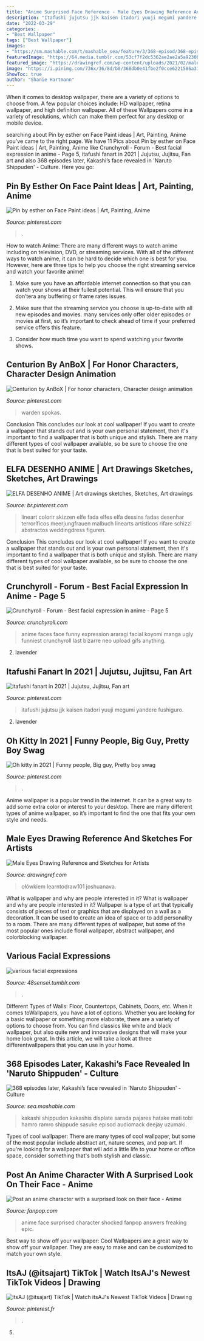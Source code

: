 ```yaml
---
title: "Anime Surprised Face Reference - Male Eyes Drawing Reference And Sketches For Artists"
description: "Itafushi jujutsu jjk kaisen itadori yuuji megumi yandere fushiguro"
date: "2022-03-29"
categories:
- "Best Wallpaper"
tags: ["Best Wallpaper"]
images:
- "https://sm.mashable.com/t/mashable_sea/feature/3/368-episod/368-episodes-later-kakashis-face-revealed-in-naruto-shippude_zuaf.1200.jpg"
featuredImage: "https://64.media.tumblr.com/53cf7f2dc5362ae2ae2a5a9230bf9bd1/tumblr_p3u86vpGKU1s0lovdo2_1280.png"
featured_image: "https://drawingref.com/wp-content/uploads/2021/02/male_eyes_drawing9-832x1024.jpg"
image: "https://i.pinimg.com/736x/36/8d/b0/368db0e41fbe2f0cce6221586a318ad8.jpg"
ShowToc: true
author: "Shanie Hartmann"
---
```



When it comes to desktop wallpaper, there are a variety of options to choose from. A few popular choices include: HD wallpaper, retina wallpaper, and high definition wallpaper. All of these Wallpapers come in a variety of resolutions, which can make them perfect for any desktop or mobile device. 

	

		
searching about Pin by esther on Face Paint ideas | Art, Painting, Anime you've came to the right page. We have 11 Pics about Pin by esther on Face Paint ideas | Art, Painting, Anime like Crunchyroll - Forum - Best facial expression in anime - Page 5, itafushi fanart in 2021 | Jujutsu, Jujitsu, Fan art and also 368 episodes later, Kakashi’s face revealed in &#039;Naruto Shippuden&#039; - Culture. Here you go:
		
    
## Pin By Esther On Face Paint Ideas | Art, Painting, Anime

<img loading=lazy src="https://i.pinimg.com/736x/c0/b6/9a/c0b69a8e7f598f2a49f735c6ad1e84a9.jpg" onerror="this.onerror=null;this.src='https://tse4.mm.bing.net/th?id=OIP.XyKl3cB3jGIwnzlVB7l0_QHaJ3&amp;pid=15.1';" alt="Pin by esther on Face Paint ideas | Art, Painting, Anime">

_Source: pinterest.com_

>. 

	

How to watch Anime: There are many different ways to watch anime including on television, DVD, or streaming services.
With all of the different ways to watch anime, it can be hard to decide which one is best for you. However, here are three tips to help you choose the right streaming service and watch your favorite anime!
1. Make sure you have an affordable internet connection so that you can watch your shows at their fullest potential. This will ensure that you don’tera any buffering or frame rates issues.

2. Make sure that the streaming service you choose is up-to-date with all new episodes and movies. many services only offer older episodes or movies at first, so it’s important to check ahead of time if your preferred service offers this feature.

3. Consider how much time you want to spend watching your favorite shows.

    
## Centurion By AnBoX | For Honor Characters, Character Design Animation

<img loading=lazy src="https://i.pinimg.com/736x/36/8d/b0/368db0e41fbe2f0cce6221586a318ad8.jpg" onerror="this.onerror=null;this.src='https://tse3.mm.bing.net/th?id=OIP.rgMZ8vznbwmvrpmMMasgUgHaPf&amp;pid=15.1';" alt="Centurion by AnBoX | For honor characters, Character design animation">

_Source: pinterest.com_

>warden spokas. 

	

Conclusion
This concludes our look at cool wallpaper! If you want to create a wallpaper that stands out and is your own personal statement, then it's important to find a wallpaper that is both unique and stylish. There are many different types of cool wallpaper available, so be sure to choose the one that is best suited for your taste.

    
## ELFA DESENHO ANIME | Art Drawings Sketches, Sketches, Art Drawings

<img loading=lazy src="https://i.pinimg.com/736x/e4/22/85/e422853cd4c4cb16d3bcdb89a2d73979.jpg" onerror="this.onerror=null;this.src='https://tse2.mm.bing.net/th?id=OIP.ZnEwQ-3h6tQQtHEYFT2hKgHaML&amp;pid=15.1';" alt="ELFA DESENHO ANIME | Art drawings sketches, Sketches, Art drawings">

_Source: br.pinterest.com_

>lineart colorir skizzen elfe fada elfes elfa dessins fadas desenhar terroríficos meerjungfrauen malbuch linearts artísticos rifare schizzi abstractos weddingdress figuren. 

	

Conclusion
This concludes our look at cool wallpaper! If you want to create a wallpaper that stands out and is your own personal statement, then it's important to find a wallpaper that is both unique and stylish. There are many different types of cool wallpaper available, so be sure to choose the one that is best suited for your taste.

    
## Crunchyroll - Forum - Best Facial Expression In Anime - Page 5

<img loading=lazy src="https://img1.ak.crunchyroll.com/i/spire3/a77a41bb4519c304276eb2d02a2dcbd61371362596_full.png" onerror="this.onerror=null;this.src='https://tse1.mm.bing.net/th?id=OIP.ywD6tT3cRpGFq3zoTtZMIAHaFj&amp;pid=15.1';" alt="Crunchyroll - Forum - Best facial expression in anime - Page 5">

_Source: crunchyroll.com_

>anime faces face funny expression araragi facial koyomi manga ugly funniest crunchyroll last bizarre neo upload gifs anything. 

	

2. lavender 

    
## Itafushi Fanart In 2021 | Jujutsu, Jujitsu, Fan Art

<img loading=lazy src="https://i.pinimg.com/736x/1b/34/3e/1b343e9f438ae699f7c165e3ae795cc5.jpg" onerror="this.onerror=null;this.src='https://tse1.mm.bing.net/th?id=OIP.SA3YfDKztgTSkhEu1wcOjgHaJ4&amp;pid=15.1';" alt="itafushi fanart in 2021 | Jujutsu, Jujitsu, Fan art">

_Source: pinterest.com_

>itafushi jujutsu jjk kaisen itadori yuuji megumi yandere fushiguro. 

	

2. lavender 

    
## Oh Kitty In 2021 | Funny People, Big Guy, Pretty Boy Swag

<img loading=lazy src="https://i.pinimg.com/736x/00/a8/78/00a878c07787ec4fc446078379d2d34c.jpg" onerror="this.onerror=null;this.src='https://tse2.mm.bing.net/th?id=OIP.7z0oJgCiwqadNEEvdT_lTAHaFe&amp;pid=15.1';" alt="Oh kitty in 2021 | Funny people, Big guy, Pretty boy swag">

_Source: pinterest.com_

>. 

	

Anime wallpaper is a popular trend in the internet. It can be a great way to add some extra color or interest to your desktop. There are many different types of anime wallpaper, so it’s important to find the one that fits your own style and needs.

    
## Male Eyes Drawing Reference And Sketches For Artists

<img loading=lazy src="https://drawingref.com/wp-content/uploads/2021/02/male_eyes_drawing9-832x1024.jpg" onerror="this.onerror=null;this.src='https://tse4.mm.bing.net/th?id=OIP.DfoHwc2bcrvhBO2XdW4BtAHaJH&amp;pid=15.1';" alt="Male Eyes Drawing Reference and Sketches for Artists">

_Source: drawingref.com_

>ołówkiem learntodraw101 joshuanava. 

	

What is wallpaper and why are people interested in it?
What is wallpaper and why are people interested in it?
Wallpaper is a type of art that typically consists of pieces of text or graphics that are displayed on a wall as a decoration. It can be used to create an idea of space or to add personality to a room. There are many different types of wallpaper, but some of the most popular ones include floral wallpaper, abstract wallpaper, and colorblocking wallpaper.

    
## Various Facial Expressions

<img loading=lazy src="https://64.media.tumblr.com/53cf7f2dc5362ae2ae2a5a9230bf9bd1/tumblr_p3u86vpGKU1s0lovdo2_1280.png" onerror="this.onerror=null;this.src='https://tse2.mm.bing.net/th?id=OIP.NXwmu-t_OoXE-vnJLFBLcQHaF7&amp;pid=15.1';" alt="various facial expressions">

_Source: 48sensei.tumblr.com_

>. 

	

Different Types of Walls: Floor, Countertops, Cabinets, Doors, etc.
When it comes toWallpapers, you have a lot of options. Whether you are looking for a basic wallpaper or something more elaborate, there are a variety of options to choose from. You can find classics like white and black wallpaper, but also quite new and innovative designs that will make your home look great. In this article, we will take a look at three differentwallpapers that you can use in your home.

    
## 368 Episodes Later, Kakashi’s Face Revealed In &#039;Naruto Shippuden&#039; - Culture

<img loading=lazy src="https://sm.mashable.com/t/mashable_sea/feature/3/368-episod/368-episodes-later-kakashis-face-revealed-in-naruto-shippude_zuaf.1200.jpg" onerror="this.onerror=null;this.src='https://tse3.mm.bing.net/th?id=OIP.aubhj4CIYqYxpROwC2XSwwHaKX&amp;pid=15.1';" alt="368 episodes later, Kakashi’s face revealed in &#039;Naruto Shippuden&#039; - Culture">

_Source: sea.mashable.com_

>kakashi shippuden kakashis displate sarada pajares hatake mati tobi hamro ramro shippude sasuke episod audiomack deejay uzumaki. 

	

Types of cool wallpaper:
There are many types of cool wallpaper, but some of the most popular include abstract art, nature scenes, and pop art. If you're looking for a wallpaper that will add a little life to your home or office space, consider something that's both stylish and classic.

    
## Post An Anime Character With A Surprised Look On Their Face - Anime

<img loading=lazy src="http://images5.fanpop.com/image/answers/2238000/2238312_1323732130582.99res_500_281.jpg" onerror="this.onerror=null;this.src='https://tse1.mm.bing.net/th?id=OIP.LZkqRVgmAeYH5uZ4qTdfEQHaEK&amp;pid=15.1';" alt="Post an anime character with a surprised look on their face - Anime">

_Source: fanpop.com_

>anime face surprised character shocked fanpop answers freaking epic. 

	

Best way to show off your wallpaper:
Cool Wallpapers are a great way to show off your wallpaper. They are easy to make and can be customized to match your own style.

    
## ItsAJ (@itsajart) TikTok | Watch ItsAJ&#039;s Newest TikTok Videos | Drawing

<img loading=lazy src="https://i.pinimg.com/736x/b7/53/75/b753759963af5f2076b520bd762b68bb.jpg" onerror="this.onerror=null;this.src='https://tse2.mm.bing.net/th?id=OIP.kLLS9AqfncEhKDzipNZTpAHaNK&amp;pid=15.1';" alt="itsAJ (@itsajart) TikTok | Watch itsAJ&#039;s Newest TikTok Videos | Drawing">

_Source: pinterest.fr_

>. 

	

5.

